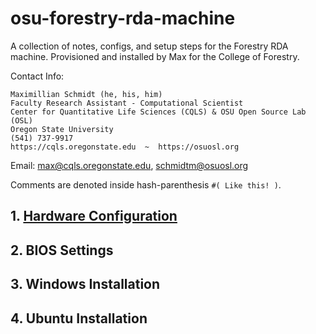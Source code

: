 # osu-forestry-rda-machine
A collection of notes, configs, and setup steps for the Forestry RDA machine. Provisioned and installed by Max for the College of Forestry.

Contact Info:

```
Maximillian Schmidt (he, his, him)
Faculty Research Assistant - Computational Scientist
Center for Quantitative Life Sciences (CQLS) & OSU Open Source Lab (OSL)
Oregon State University
(541) 737-9917
https://cqls.oregonstate.edu  ~  https://osuosl.org
```

Email: max@cqls.oregonstate.edu, schmidtm@osuosl.org

Comments are denoted inside hash-parenthesis `#( Like this! )`. 

## 1. [Hardware Configuration](https://github.com/madmax-codewarrior-0/osu-forestry-rda-machine/wiki/BIOS-Settings)

## 2. BIOS Settings

## 3. Windows Installation

## 4. Ubuntu Installation
